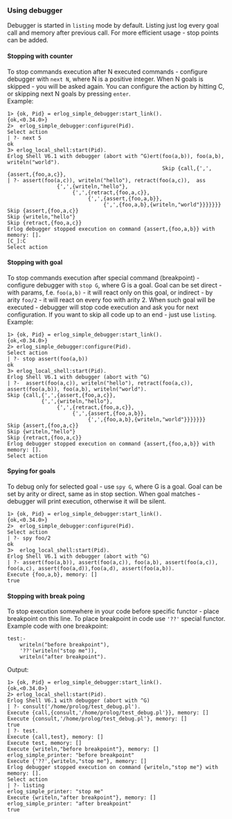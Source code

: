 ### Using debugger
Debugger is started in `listing` mode by default. Listing just log every goal call and memory after previous call. For
more efficient usage - stop points can be added. 

#### Stopping with counter
To stop commands execution after N executed commands - configure debugger with `next N`, where N is a positive integer.
When N goals is skipped - you will be asked again. You can configure the action by hitting C, or skipping next N goals 
by pressing `enter`.    
Example:

    1> {ok, Pid} = erlog_simple_debugger:start_link().
    {ok,<0.34.0>}
    2>  erlog_simple_debugger:configure(Pid).
    Select action
    | ?- next 5
    ok
    3> erlog_local_shell:start(Pid).
    Erlog Shell V6.1 with debugger (abort with ^G)ert(foo(a,b)), foo(a,b), writeln("world").
                                                      Skip {call,{',',{assert,{foo,a,c}},
    | ?- assert(foo(a,c)), writeln("hello"), retract(foo(a,c)),  ass
                    {',',{writeln,"hello"},
                         {',',{retract,{foo,a,c}},
                              {',',{assert,{foo,a,b}},
                                   {',',{foo,a,b},{writeln,"world"}}}}}}}
    Skip {assert,{foo,a,c}}
    Skip {writeln,"hello"}
    Skip {retract,{foo,a,c}}
    Erlog debugger stopped execution on command {assert,{foo,a,b}} with memory: [].
    [C_]:C
    Select action

#### Stopping with goal
To stop commands execution after special command (breakpoint) - configure debugger with `stop G`, where G is a goal. Goal
can be set direct - with params, f.e. `foo(a,b)` - it will react only on this goal, or indirect - by arity `foo/2` - it
will react on every foo with arity 2. When such goal will be executed - debugger will stop code execution and ask you for
next configuration. If you want to skip all code up to an end - just use `listing`.  
Example:

    1> {ok, Pid} = erlog_simple_debugger:start_link().
    {ok,<0.34.0>}
    2> erlog_simple_debugger:configure(Pid).
    Select action
    | ?- stop assert(foo(a,b))
    ok
    3> erlog_local_shell:start(Pid).
    Erlog Shell V6.1 with debugger (abort with ^G)
    | ?-  assert(foo(a,c)), writeln("hello"), retract(foo(a,c)),  assert(foo(a,b)), foo(a,b), writeln("world"). 
    Skip {call,{',',{assert,{foo,a,c}},
               {',',{writeln,"hello"},
                    {',',{retract,{foo,a,c}},
                         {',',{assert,{foo,a,b}},
                              {',',{foo,a,b},{writeln,"world"}}}}}}}
    Skip {assert,{foo,a,c}}
    Skip {writeln,"hello"}
    Skip {retract,{foo,a,c}}
    Erlog debugger stopped execution on command {assert,{foo,a,b}} with memory: [].
    Select action
    
#### Spying for goals
To debug only for selected goal - use `spy G`, where G is a goal. Goal can be set by arity or direct, same as in stop 
section. When goal matches - debugger will print execution, otherwise it will be silent.

    1> {ok, Pid} = erlog_simple_debugger:start_link().
    {ok,<0.34.0>}
    2>  erlog_simple_debugger:configure(Pid).
    Select action
    | ?- spy foo/2
    ok
    3>  erlog_local_shell:start(Pid).
    Erlog Shell V6.1 with debugger (abort with ^G)
    | ?- assert(foo(a,b)), assert(foo(a,c)), foo(a,b), assert(foo(a,c)), foo(a,c), assert(foo(a,d)),foo(a,d), assert(foo(a,b)).
    Execute {foo,a,b}, memory: []
    true
    
#### Stopping with break poing
To stop execution somewhere in your code before specific functor - place breakpoint on this line. To place breakpoint in 
code use `'??'` special functor.  
Example code with one breakpoint:  

    test:-
	    writeln("before breakpoint"),
	    '??'(writeln("stop me")),
	    writeln("after breakpoint").
Output:

    1> {ok, Pid} = erlog_simple_debugger:start_link().
    {ok,<0.34.0>}
    2> erlog_local_shell:start(Pid).
    Erlog Shell V6.1 with debugger (abort with ^G)
    | ?- consult('/home/prolog/test_debug.pl').
    Execute {call,{consult,'/home/prolog/test_debug.pl'}}, memory: []
    Execute {consult,'/home/prolog/test_debug.pl'}, memory: []
    true
    | ?- test.
    Execute {call,test}, memory: []
    Execute test, memory: []
    Execute {writeln,"before breakpoint"}, memory: []
    erlog_simple_printer: "before breakpoint"
    Execute {'??',{writeln,"stop me"}, memory: []
    Erlog debugger stopped execution on command {writeln,"stop me"} with memory: [].
    Select action
    | ?- listing 
    erlog_simple_printer: "stop me"
    Execute {writeln,"after breakpoint"}, memory: []
    erlog_simple_printer: "after breakpoint"
    true    
    